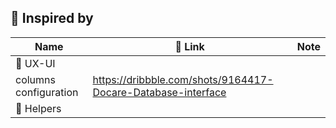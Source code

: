 ## 🤩 Inspired by

| Name                  | 🔗 Link                                                      | Note |
| --------------------- | ------------------------------------------------------------ | ---- |
| 🎨 UX-UI              |                                                              |      |
| columns configuration | https://dribbble.com/shots/9164417-Docare-Database-interface |      |
| 🪬 Helpers             |                                                              |      |
